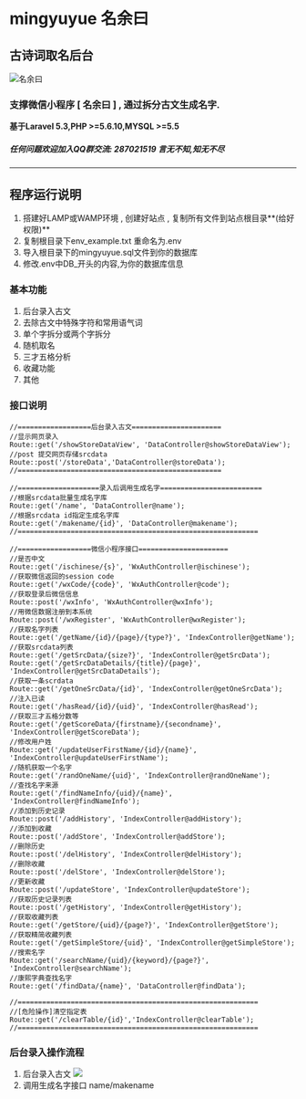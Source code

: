 # mingyuyue 名余曰
## 古诗词取名后台

 ![名余曰](https://ws3.sinaimg.cn/large/006tKfTcgy1fhjge4gnnij308y08y0tb.jpg)
 
### 支撑微信小程序 [ 名余曰 ] , 通过拆分古文生成名字.

**基于Laravel 5.3,PHP >=5.6.10,MYSQL >=5.5**

##### 任何问题欢迎加入QQ群交流: **287021519** 言无不知,知无不尽
-------
## 程序运行说明
1. 搭建好LAMP或WAMP环境 , 创建好站点 , 复制所有文件到站点根目录**(给好权限)**
2. 复制根目录下env_example.txt 重命名为.env
3. 导入根目录下的mingyuyue.sql文件到你的数据库
4. 修改.env中DB_开头的内容,为你的数据库信息
### 基本功能
1. 后台录入古文
2. 去除古文中特殊字符和常用语气词
3. 单个字拆分或两个字拆分
4. 随机取名
5. 三才五格分析
6. 收藏功能
7. 其他

### 接口说明

```
//==================后台录入古文======================
//显示网页录入
Route::get('/showStoreDataView', 'DataController@showStoreDataView');
//post 提交网页存储srcdata
Route::post('/storeData','DataController@storeData');
//==================================================

//====================录入后调用生成名字=========================
//根据srcdata批量生成名字库
Route::get('/name', 'DataController@name');
//根据srcdata id指定生成名字库
Route::get('/makename/{id}', 'DataController@makename');
//===========================================================

//==================微信小程序接口======================
//是否中文
Route::get('/ischinese/{s}', 'WxAuthController@ischinese');
//获取微信返回的session code
Route::get('/wxCode/{code}', 'WxAuthController@code');
//获取登录后微信信息
Route::post('/wxInfo', 'WxAuthController@wxInfo');
//用微信数据注册到本系统
Route::post('/wxRegister', 'WxAuthController@wxRegister');
//获取名字列表
Route::get('/getName/{id}/{page}/{type?}', 'IndexController@getName');
//获取srcdata列表
Route::get('/getSrcData/{size?}', 'IndexController@getSrcData');
Route::get('/getSrcDataDetails/{title}/{page}', 'IndexController@getSrcDataDetails');
//获取一条scrdata
Route::get('/getOneSrcData/{id}', 'IndexController@getOneSrcData');
//注入已读
Route::get('/hasRead/{id}/{uid}', 'IndexController@hasRead');
//获取三才五格分数等
Route::get('/getScoreData/{firstname}/{secondname}', 'IndexController@getScoreData');
//修改用户姓
Route::get('/updateUserFirstName/{id}/{name}', 'IndexController@updateUserFirstName');
//随机获取一个名字
Route::get('/randOneName/{uid}', 'IndexController@randOneName');
//查找名字来源
Route::get('/findNameInfo/{uid}/{name}', 'IndexController@findNameInfo');
//添加到历史记录
Route::post('/addHistory', 'IndexController@addHistory');
//添加到收藏
Route::post('/addStore', 'IndexController@addStore');
//删除历史
Route::post('/delHistory', 'IndexController@delHistory');
//删除收藏
Route::post('/delStore', 'IndexController@delStore');
//更新收藏
Route::post('/updateStore', 'IndexController@updateStore');
//获取历史记录列表
Route::post('/getHistory', 'IndexController@getHistory');
//获取收藏列表
Route::get('/getStore/{uid}/{page?}', 'IndexController@getStore');
//获取精简收藏列表
Route::get('/getSimpleStore/{uid}', 'IndexController@getSimpleStore');
//搜索名字
Route::get('/searchName/{uid}/{keyword}/{page?}', 'IndexController@searchName');
//康熙字典查找名字
Route::get('/findData/{name}', 'DataController@findData');

//===========================================================
//[危险操作]清空指定表
Route::get('/clearTable/{id}','IndexController@clearTable');
//===========================================================
```
### 后台录入操作流程
1. 后台录入古文 ![](https://ws3.sinaimg.cn/large/006tKfTcgy1fhjfx5autej30u00l6wfq.jpg)
2. 调用生成名字接口 name/makename



